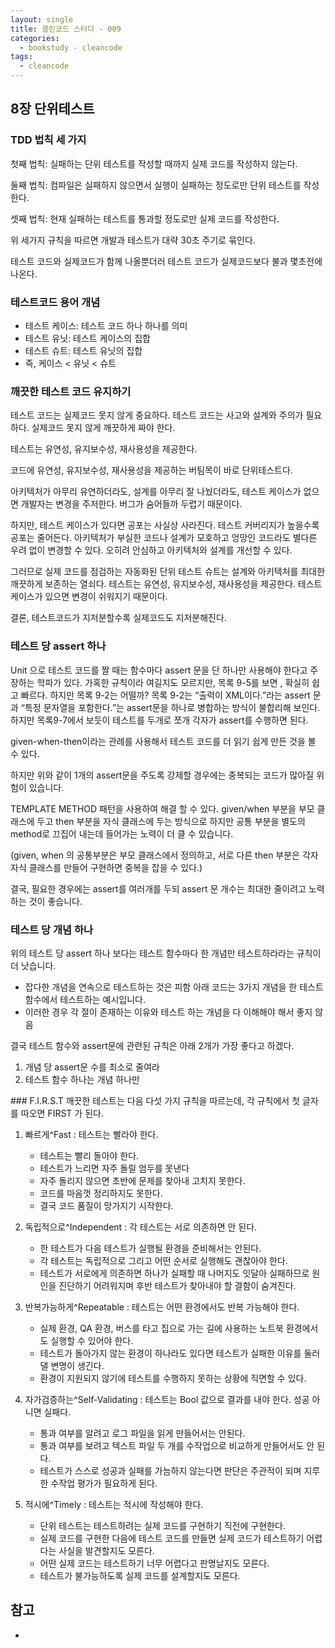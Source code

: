 ```yaml
---
layout: single
title: 클린코드 스터디 - 009
categories: 
  - bookstudy - cleancode
tags: 
  - cleancode
---
```


## 8장 단위테스트

### TDD 법칙 세 가지

첫째 법칙: 실패하는 단위 테스트를 작성할 때까지 실제 코드를 작성하지 않는다.

둘째 법칙: 컴파일은 실패하지 않으면서 실행이 실패하는 정도로만 단위 테스트를 작성한다.

셋째 법칙: 현재 실패하는 테스트를 통과할 정도로만 실제 코드를 작성한다.

위 세가지 규칙을 따르면 개발과 테스트가 대략 30초 주기로 묶인다. 

테스트 코드와 실제코드가 함께 나올뿐더러 테스트 코드가 실제코드보다 불과 몇초전에 나온다.


### 테스트코드 용어 개념

* 테스트 케이스: 테스트 코드 하나 하나를 의미
* 테스트 유닛: 테스트 케이스의 집합
* 테스트 슈트: 테스트 유닛의 집합
* 즉, 케이스 < 유닛 < 슈트

### 깨끗한 테스트 코드 유지하기

테스트 코드는 실제코드 못지 않게 중요하다. 테스트 코드는 사고와 설계와 주의가 필요하다. 실제코드 못지 않게 깨끗하게 짜야 한다.

테스트는 유연성, 유지보수성, 재사용성을 제공한다.

코드에 유연성, 유지보수성, 재사용성을 제공하는 버팀목이 바로 단위테스트다. 

아키텍처가 아무리 유연하더라도, 설계를 아무리 잘 나눴더라도, 테스트 케이스가 없으면 개발자는 변경을 주저한다. 버그가 숨어들까 두렵기 때문이다.

하지만, 테스트 케이스가 있다면 공포는 사실상 사라진다. 테스트 커버리지가 높을수록 공포는 줄어든다. 아키텍처가 부실한 코드나 설계가 모호하고 엉망인 코드라도 별다른 우려 없이 변경할 수 있다.
오히려 안심하고 아키텍처와 설계를 개선할 수 있다.

그러므로 실제 코드를 점검하는 자동화된 단위 테스트 슈트는 설계와 아키텍처를 최대한 깨끗하게 보존하는 열쇠다. 테스트는 유연성, 유지보수성, 재사용성을 제공한다.
테스트케이스가 있으면 변경이 쉬워지기 때문이다. 

결론, 테스트코드가 지저분할수록 실제코드도 지저분해진다.



### 테스트 당 assert 하나

Unit	으로 테스트 코드를 짤 때는 함수마다 assert 문을 단 하나만 사용해야 한다고 주장하는 학파가 있다. 가혹한 규칙이라 여길지도 모르지만, 목록 9-5를 보면 , 확실히 쉽고 빠르다.
하지만 목록 9-2는 어떨까? 목록 9-2는 “출력이 XML이다.”라는 assert 문과 “특정 문자열을 포함한다.”는 assert문을 하나로 병합하는 방식이 불합리해 보인다. 하지만 목록9-7에서 보듯이 테스트를 두개로 쪼개 각자가 assert를 수행하면 된다.





given-when-then이라는 관례를 사용해서 테스트 코드를 더 읽기 쉽게 만든 것을 볼 수 있다.

하지만 위와 같이 1개의 assert문을 주도록 강제할 경우에는 중복되는 코드가 많아질 위험이 있습니다.

TEMPLATE METHOD 패턴을 사용하여 해결 할 수 있다.
given/when 부분을 부모 클래스에 두고
then 부분을 자식 클래스에 두는 방식으로
하지만 공통 부분을 별도의 method로 끄집어 내는데 들어가는 노력이 더 클 수 있습니다.

(given, when 의 공통부분은 부모 클래스에서 정의하고, 서로 다른 then 부분은 각자 자식 클래스를 만들어 구현하면 중복을 잡을 수 있다.)


결국, 필요한 경우에는 assert를 여러개를 두되 assert 문 개수는 최대한 줄이려고 노력하는 것이 좋습니다.

### 테스트 당 개념 하나

위의 테스트 당 assert 하나 보다는 테스트 함수마다 한 개념만 테스트하라라는 규칙이 더 낫습니다.
* 잡다한 개념을 연속으로 테스트하는 것은 피함
아래 코드는 3가지 개념을 한 테스트 함수에서 테스트하는 예시입니다.
* 이러한 경우 각 절이 존재하는 이유와 테스트 하는 개념을 다 이해해야 해서 좋지 않음



결국 테스트 함수와 assert문에 관련된 규칙은 아래 2개가 가장 좋다고 하겠다.
1. 개념 당 assert문 수를 최소로 줄여라
2. 테스트 함수 하나는 개념 하나만 


### F.I.R.S.T
깨끗한 테스트는 다음 다섯 가지 규칙을 따르는데, 각 규칙에서 첫 글자를 따오면 FIRST 가 된다.
1. 빠르게^Fast : 테스트는 빨라야 한다.
    * 테스트는 빨리 돌아야 한다.
    * 테스트가 느리면 자주 돌릴 엄두를 못낸다
    * 자주 돌리지 않으면 초반에 문제를 찾아내 고치지 못한다.
    * 코드를 마음껏 정리하지도 못한다.
    * 결국 코드 품질이 망가지기 시작한다.

2. 독립적으로^Independent : 각 테스트는 서로 의존하면 안 된다.
    * 한 테스트가 다음 테스트가 실행될 환경을 준비해서는 안된다.
    * 각 테스트는 독립적으로 그리고 어떤 순서로 실행해도 괜찮아야 한다.
    * 테스트가 서로에게 의존하면 하나가 실패할 때 나머지도 잇달아 실패하므로 원인을 진단하기 어려워지며 후반 테스트가 찾아내야 할 결함이 숨겨진다.

3. 반복가능하게^Repeatable : 테스트는 어떤 환경에서도 반복 가능해야 한다.
    * 실제 환경, QA 환경, 버스를 타고 집으로 가는 길에 사용하는 노트북 환경에서도 실행할 수 있어야 한다.
    * 테스트가 돌아가지 않는 환경이 하나라도 있다면 테스트가 실패한 이유를 둘러댈 변명이 생긴다.
    * 환경이 지원되지 않기에 테스트를 수행하지 못하는 상황에 직면할 수 있다.

4. 자가검증하는^Self-Validating : 테스트는 Bool 값으로 결과를 내야 한다. 성공 아니면 실패다.
    * 통과 여부를 알려고 로그 파일을 읽게 만들어서는 안된다.
    * 통과 여부를 보려고 텍스트 파일 두 개를 수작업으로 비교하게 만들어서도 안 된다.
    * 테스트가 스스로 성공과 실패를 가늠하지 않는다면 판단은 주관적이 되며 지루한 수작업 평가가 필요하게 된다.

5. 적시에^Timely : 테스트는 적시에 작성해야 한다.
    * 단위 테스트는 테스트하려는 실제 코드를 구현하기 직전에 구현한다.
    * 실제 코드를 구현한 다음에 테스트 코드를 만들면 실제 코드가 테스트하기 어렵다는 사실을 발견할지도 모른다.
    * 어떤 실제 코드는 테스트하기 너무 어렵다고 판명날지도 모른다.
    * 테스트가 불가능하도록 실제 코드를 설계할지도 모른다.


## 참고
- 
